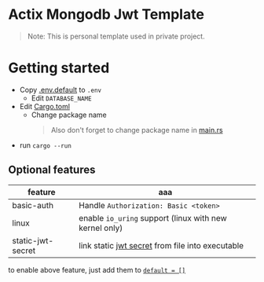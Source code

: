# Actix Mongodb Jwt Template

> Note: This is personal template used in private project.

# Getting started

+ Copy [.env.default](.env.default) to `.env`
    + Edit `DATABASE_NAME`
+ Edit [Cargo.toml](Cargo.toml)
    + Change package name
      > Also don't forget to change package name in [main.rs](bin/main.rs)
+ run `cargo --run`

## Optional features

| feature           | aaa                                                            |
|-------------------|----------------------------------------------------------------|
| basic-auth        | Handle `Authorization: Basic <token>`                          |
| linux             | enable `io_uring` support  (linux with new kernel only)        |
| static-jwt-secret | link static [jwt secret](jwt_secret) from file into executable |

to enable above feature, just add them to [`default = []`](Cargo.toml)
